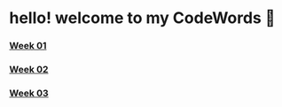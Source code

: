 # hello! welcome to my CodeWords :information_desk_person:

### [Week 01 ](https://github.com/Faye12/CodeWord/tree/master/Week_1/)
### [Week 02 ](https://https://github.com/Faye12/CodeWord/tree/master/Week_2)
### [Week 03 ](https://fergarundel.github.io/CODE-WORDS/week_03/)
